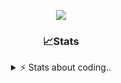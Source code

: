 <div align="center">
  
<p align="center">
  <img src="https://lanyard.cnrad.dev/api/1018290650602553364" />
</p>

### 📈Stats
<details>
    <summary> ⚡ Stats about coding.. </> </summary>
    <br/>

<!--START_SECTION:waka-->
![Code Time](http://img.shields.io/badge/Code%20Time-3%20mins-blue)

![Profile Views](http://img.shields.io/badge/Profile%20Views-85-blue)

**🐱 My GitHub Data** 

> 📦 710.1 kB Used in GitHub's Storage 
 > 
> 💼 Opted to Hire
 > 
> 📜 6 Public Repositories 
 > 
> 🔑 13 Private Repositories 
 > 
**I'm a Night 🦉** 

```text
🌞 Morning                33 commits          ██░░░░░░░░░░░░░░░░░░░░░░░   07.43 % 
🌆 Daytime                183 commits         ██████████░░░░░░░░░░░░░░░   41.22 % 
🌃 Evening                186 commits         ██████████░░░░░░░░░░░░░░░   41.89 % 
🌙 Night                  42 commits          ██░░░░░░░░░░░░░░░░░░░░░░░   09.46 % 
```
📅 **I'm Most Productive on Sunday** 

```text
Monday                   21 commits          █░░░░░░░░░░░░░░░░░░░░░░░░   04.73 % 
Tuesday                  55 commits          ███░░░░░░░░░░░░░░░░░░░░░░   12.39 % 
Wednesday                83 commits          █████░░░░░░░░░░░░░░░░░░░░   18.69 % 
Thursday                 69 commits          ████░░░░░░░░░░░░░░░░░░░░░   15.54 % 
Friday                   45 commits          ███░░░░░░░░░░░░░░░░░░░░░░   10.14 % 
Saturday                 71 commits          ████░░░░░░░░░░░░░░░░░░░░░   15.99 % 
Sunday                   100 commits         ██████░░░░░░░░░░░░░░░░░░░   22.52 % 
```


📊 **This Week I Spent My Time On** 

```text
🕑︎ Time Zone: Europe/Berlin

💬 Programming Languages: 
No Activity Tracked This Week

🔥 Editors: 
No Activity Tracked This Week

🐱‍💻 Projects: 
No Activity Tracked This Week

💻 Operating System: 
No Activity Tracked This Week
```

**I Mostly Code in JavaScript** 

```text
JavaScript               4 repos             ███████░░░░░░░░░░░░░░░░░░   26.67 % 
Lua                      3 repos             █████░░░░░░░░░░░░░░░░░░░░   20.00 % 
Python                   3 repos             █████░░░░░░░░░░░░░░░░░░░░   20.00 % 
TypeScript               2 repos             ███░░░░░░░░░░░░░░░░░░░░░░   13.33 % 
HTML                     1 repo              ██░░░░░░░░░░░░░░░░░░░░░░░   06.67 % 
```




 Last Updated on 30/05/2024 08:29:29 UTC
<!--END_SECTION:waka-->
</details>
